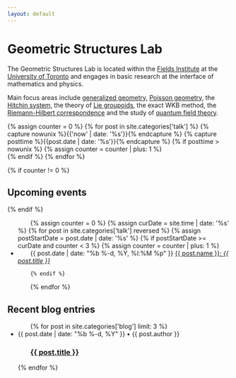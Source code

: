 ```yaml
---
layout: default
---
```


# Geometric Structures Lab

The Geometric Structures Lab is located within the [Fields Institute](http://www.fields.utoronto.ca/) at the [University of Toronto](http://www.math.toronto.edu/) and engages in basic research at the interface of mathematics and physics.  

Main focus areas include [generalized geometry](https://en.wikipedia.org/wiki/Generalized_complex_structure), [Poisson geometry](https://en.wikipedia.org/wiki/Poisson_manifold), the [Hitchin system](https://en.wikipedia.org/wiki/Hitchin_system), the theory of [Lie groupoids](https://en.wikipedia.org/wiki/Lie_groupoid), the exact WKB method, the [Riemann-Hilbert correspondence](https://en.wikipedia.org/wiki/Riemann%E2%80%93Hilbert_correspondence) and the study of [quantum field theory](https://en.wikipedia.org/wiki/Quantum_field_theory).

<!---  A primary function of the Laboratory is to support and enhance the training of graduate and undergraduate students. To this end, we organize meetings to discuss and explain our research, as well as master classes given by invited experts.
-->

{% assign counter = 0 %}
{% for post in site.categories['talk'] %}
  {% capture nowunix %}{{'now' | date: '%s'}}{% endcapture %}
  {% capture posttime %}{{post.date | date: '%s'}}{% endcapture %}
  {% if posttime > nowunix %}
    {% assign counter = counter | plus: 1 %}                
  {% endif %}
{% endfor %}
      
{% if counter != 0 %}
## Upcoming events  
{% endif %}

<div class="home" style="text-indent: 2em;">
  <ul class="post-list">
  {% assign counter = 0 %}
  {% assign curDate = site.time | date: '%s' %}
  {% for post in site.categories['talk'] reversed %}
    {% assign postStartDate = post.date | date: '%s' %}
    {% if postStartDate >= curDate and counter  < 3 %}
       {% assign counter = counter | plus: 1 %}                
         <li>
           <span class="post-meta">{{ post.date | date: "%b %-d, %Y, %l:%M %p" }}</span>
           <a class="post-link" href="{{ post.url | prepend: site.baseurl }}">
                 {{ post.name }}: <i>{{ post.title }}</i>
           </a>
         </li>
        
    {% endif %}
  {% endfor %}
  </ul>
</div>


## Recent blog entries  

<div class="home" style="text-indent: 2em;">
  <ul class="post-list">
{% for post in site.categories['blog'] limit: 3 %}
  <li>
        <span class="post-meta">{{ post.date | date: "%b %-d, %Y" }} • {{ post.author }}</span>
        <h3>
          <a class="post-link" href="{{ post.url | prepend: site.baseurl }}">{{ post.title }}</a>
        </h3>
    </li>
{% endfor %}
</ul>
</div>


<!-- <p class="rss-subscribe">subscribe <a href="{{ "/feed.xml" | prepend: site.baseurl }}">via RSS</a></p>
 -->
